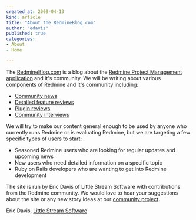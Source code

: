 ```yaml
---
created_at: 2009-04-13
kind: article
title: "About the RedmineBlog.com"
author: "edavis"
published: true
categories:
- About
- Home

---
```


 
The [RedmineBlog.com][blog] is a blog about the [Redmine Project Management application][redmine] and it's community.  We will be writing about various components of Redmine and it's community including:

* [Community news][community]
* [Detailed feature reviews][code]
* [Plugin reviews][plugins]
* [Community interviews][community]

We will try to make our content general enough to be used by anyone who currently runs Redmine or is evaluating Redmine, but we are targeting a few specific types of users to start:

* Seasoned Redmine users who are looking for regular updates and upcoming news
* New users who need detailed information on a specific topic
* Ruby on Rails developers who are wanting to get into Redmine development

The site is run by Eric Davis of Little Stream Software with contributions from the Redmine community.  We would love to hear your suggestions about the site or any new story ideas at our [community project][1].

Eric Davis, [Little Stream Software][lss]

[1]: https://projects.littlestreamsoftware.com/projects/redmine-blog
[lss]: http://www.littlestreamsoftware.com
[redmine]: http://www.redmine.org
[community]: /community
[code]: /code
[plugins]: /plugins
[blog]: http://RedmineBlog.com
